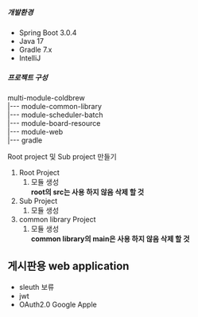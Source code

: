 ##### 개발환경
- Spring Boot 3.0.4
- Java 17
- Gradle 7.x
- IntelliJ

##### 프로젝트 구성
multi-module-coldbrew<br>
|--- module-common-library<br>
|--- module-scheduler-batch<br>
|--- module-board-resource<br>
|--- module-web<br>
|--- gradle<br>

Root project 및 Sub project 만들기
1. Root Project
    1. 모듈 생성<br>
       **root의 src는 사용 하지 않음 삭제 할 것**<br>
2. Sub Project
    1. 모듈 생성<br>
3. common library Project
    1. 모듈 생성<br>
       **common library의 main은 사용 하지 않음 삭제 할 것**<br>

## 게시판용 web application
* sleuth 보류
* jwt
* OAuth2.0 Google Apple